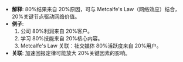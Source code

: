 - **解释**: 80%结果来自 20%原因，可与 Metcalfe's Law（网络效应）结合，20%关键节点驱动网络价值。
- **例子**:
	1. 公司 80%利润来自 20%客户。
	2. 学习 80%技能来自 20%核心内容。
	3. Metcalfe's Law 关联：社交媒体 80%活跃度来自 20%用户。
- **关联**: 加速回报定律可能放大 20%关键因素的影响。